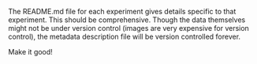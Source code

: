 The README.md file for each experiment gives details specific to that experiment.
This should be comprehensive.
Though the data themselves might not be under version control (images are very expensive for version control), the metadata description file will be version controlled forever.

Make it good!
